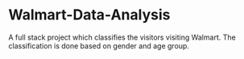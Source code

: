 # Walmart-Data-Analysis
A full stack project which classifies the visitors visiting Walmart. The classification is done based on gender and age group.
